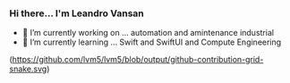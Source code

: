 ### Hi there... I'm Leandro Vansan

- 🔭 I’m currently working on ... automation and amintenance industrial
- 🌱 I’m currently learning ... Swift and SwiftUI and Compute Engineering

(https://github.com/lvm5/lvm5/blob/output/github-contribution-grid-snake.svg)
